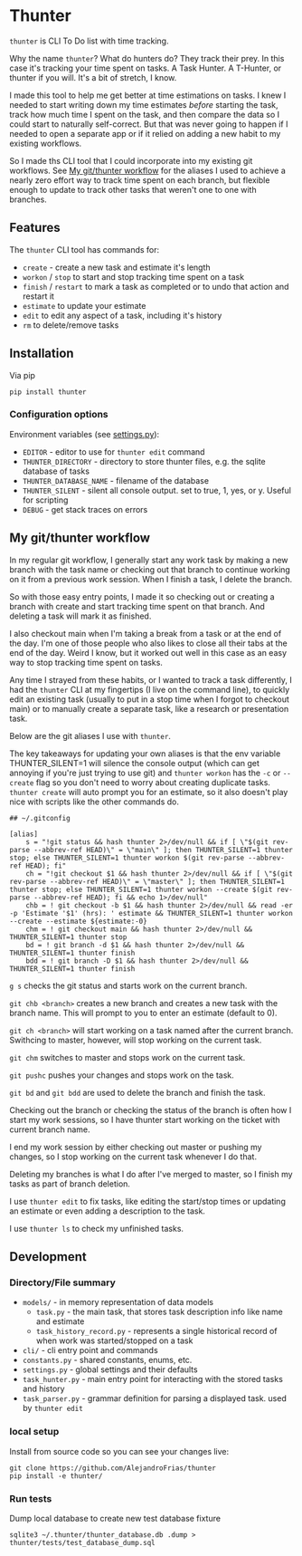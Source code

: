 # Thunter

`thunter` is CLI To Do list with time tracking.

Why the name `thunter`? What do hunters do? They track their prey.
In this case it's tracking your time spent on tasks. A Task Hunter. A T-Hunter, or thunter if you will.
It's a bit of stretch, I know.

I made this tool to help me get better at time estimations on tasks.
I knew I needed to start writing down my time estimates *before* starting the task, track how much time I spent on the task, and then compare the data so I could start to naturally self-correct.
But that was never going to happen if I needed to open a separate app or if it relied on adding a new habit to my existing workflows.

So I made ths CLI tool that I could incorporate into my existing git workflows. See [My git/thunter workflow](#my-gitthunter-workflow) for the aliases I used to achieve a nearly zero effort way to track time spent on each branch, but flexible enough to update to track other tasks that weren't one to one with branches.

## Features

The `thunter` CLI tool has commands for:
* `create` - create a new task and estimate it's length
* `workon` / `stop` to start and stop tracking time spent on a task
* `finish` / `restart` to mark a task as completed or to undo that action and restart it
* `estimate` to update your estimate
* `edit` to edit any aspect of a task, including it's history
* `rm` to delete/remove tasks

## Installation

Via pip
```
pip install thunter
```

### Configuration options
Environment variables (see [settings.py](thunter/settings.py)):
- `EDITOR` - editor to use for `thunter edit` command
- `THUNTER_DIRECTORY` - directory to store thunter files, e.g. the sqlite database of tasks
- `THUNTER_DATABASE_NAME` - filename of the database
- `THUNTER_SILENT` - silent all console output. set to true, 1, yes, or y. Useful for scripting
- `DEBUG` - get stack traces on errors


## My git/thunter workflow

In my regular git workflow, I generally start any work task by making a new branch with the task name or checking out that branch to continue working on it from a previous work session. When I finish a task, I delete the branch.

So with those easy entry points, I made it so checking out or creating a branch with create and start tracking time spent on that branch. And deleting a task will mark it as finished.

I also checkout main when I'm taking a break from a task or at the end of the day. I'm one of those people who also likes to close all their tabs at the end of the day. Weird I know, but it worked out well in this case as an easy way to stop tracking time spent on tasks.

Any time I strayed from these habits, or I wanted to track a task differently, I had the `thunter` CLI at my fingertips (I live on the command line), to quickly edit an existing task (usually to put in a stop time when I forgot to checkout main) or to manually create a separate task, like a research or presentation task.

Below are the git aliases I use with `thunter`.

The key takeaways for updating your own aliases is that the env variable THUNTER_SILENT=1 will silence the console output (which can get annoying if you're just trying to use git) and `thunter workon` has the `-c` or `--create` flag so you don't need to worry about creating duplicate tasks. `thunter create` will auto prompt you for an estimate, so it also doesn't play nice with scripts like the other commands do.

```
## ~/.gitconfig

[alias]
    s = "!git status && hash thunter 2>/dev/null && if [ \"$(git rev-parse --abbrev-ref HEAD)\" = \"main\" ]; then THUNTER_SILENT=1 thunter stop; else THUNTER_SILENT=1 thunter workon $(git rev-parse --abbrev-ref HEAD); fi"
    ch = "!git checkout $1 && hash thunter 2>/dev/null && if [ \"$(git rev-parse --abbrev-ref HEAD)\" = \"master\" ]; then THUNTER_SILENT=1 thunter stop; else THUNTER_SILENT=1 thunter workon --create $(git rev-parse --abbrev-ref HEAD); fi && echo 1>/dev/null"
    chb = ! git checkout -b $1 && hash thunter 2>/dev/null && read -er -p 'Estimate '$1' (hrs): ' estimate && THUNTER_SILENT=1 thunter workon --create --estimate ${estimate:-0}
    chm = ! git checkout main && hash thunter 2>/dev/null && THUNTER_SILENT=1 thunter stop
    bd = ! git branch -d $1 && hash thunter 2>/dev/null && THUNTER_SILENT=1 thunter finish
    bdd = ! git branch -D $1 && hash thunter 2>/dev/null && THUNTER_SILENT=1 thunter finish

```

`g s` checks the git status and starts work on the current branch.

`git chb <branch>` creates a new branch and creates a new task with the branch name.
This will prompt to you to enter an estimate (default to 0).

`git ch <branch>` will start working on a task named after the current branch.
Swithcing to master, however, will stop working on the current task.

`git chm` switches to master and stops work on the current task.

`git pushc` pushes your changes and stops work on the task.

`git bd` and `git bdd` are used to delete the branch and finish the task.

Checking out the branch or checking the status of the branch is often how I start my work sessions, so I have thunter start working on the ticket with current branch name.

I end my work session by either checking out master or pushing my changes, so I stop working on the current task whenever I do that.

Deleting my branches is what I do after I've merged to master, so I finish my tasks as part of branch deletion.

I use `thunter edit` to fix tasks, like editing the start/stop times or updating an estimate or even adding a description to the task.

I use `thunter ls` to check my unfinished tasks.

## Development

### Directory/File summary

* `models/` - in memory representation of data models
    * `task.py` - the main task, that stores task description info like name and estimate
    * `task_history_record.py` - represents a single historical record of when work was started/stopped on a task
* `cli/` - cli entry point and commands
* `constants.py` - shared constants, enums, etc.
* `settings.py` - global settings and their defaults
* `task_hunter.py` - main entry point for interacting with the stored tasks and history
* `task_parser.py` - grammar definition for parsing a displayed task. used by `thunter edit`

### local setup

Install from source code so you can see your changes live:
```
git clone https://github.com/AlejandroFrias/thunter
pip install -e thunter/
```

### Run tests

Dump local database to create new test database fixture
```
sqlite3 ~/.thunter/thunter_database.db .dump > thunter/tests/test_database_dump.sql
```
